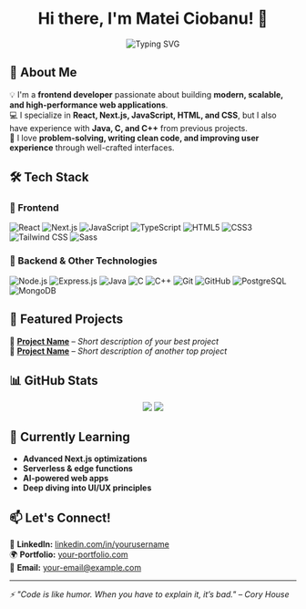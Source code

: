 <h1 align="center">Hi there, I'm Matei Ciobanu! 👋</h1>

<p align="center">
  <img src="https://readme-typing-svg.herokuapp.com?font=Fira+Code&duration=3000&pause=1000&color=00C2FF&center=true&width=435&lines=Frontend+Developer;React+%7C+Next.js+%7C+JavaScript;Passionate+about+building+beautiful+UIs" alt="Typing SVG" />
</p>

## 🚀 About Me
💡 I'm a **frontend developer** passionate about building **modern, scalable, and high-performance web applications**.  
💻 I specialize in **React, Next.js, JavaScript, HTML, and CSS**, but I also have experience with **Java, C, and C++** from previous projects.  
🎯 I love **problem-solving, writing clean code, and improving user experience** through well-crafted interfaces.  

## 🛠️ Tech Stack
### 🌟 Frontend
![React](https://img.shields.io/badge/React-20232A?style=for-the-badge&logo=react&logoColor=61DAFB)
![Next.js](https://img.shields.io/badge/Next.js-000000?style=for-the-badge&logo=nextdotjs&logoColor=white)
![JavaScript](https://img.shields.io/badge/JavaScript-F7DF1E?style=for-the-badge&logo=javascript&logoColor=black)
![TypeScript](https://img.shields.io/badge/TypeScript-3178C6?style=for-the-badge&logo=typescript&logoColor=white)
![HTML5](https://img.shields.io/badge/HTML5-E34F26?style=for-the-badge&logo=html5&logoColor=white)
![CSS3](https://img.shields.io/badge/CSS3-1572B6?style=for-the-badge&logo=css3&logoColor=white)
![Tailwind CSS](https://img.shields.io/badge/TailwindCSS-38B2AC?style=for-the-badge&logo=tailwind-css&logoColor=white)
![Sass](https://img.shields.io/badge/Sass-CC6699?style=for-the-badge&logo=sass&logoColor=white)

### 🔹 Backend & Other Technologies
![Node.js](https://img.shields.io/badge/Node.js-43853D?style=for-the-badge&logo=node.js&logoColor=white)
![Express.js](https://img.shields.io/badge/Express.js-000000?style=for-the-badge&logo=express&logoColor=white)
![Java](https://img.shields.io/badge/Java-ED8B00?style=for-the-badge&logo=java&logoColor=white)
![C](https://img.shields.io/badge/C-00599C?style=for-the-badge&logo=c&logoColor=white)
![C++](https://img.shields.io/badge/C++-00599C?style=for-the-badge&logo=c%2B%2B&logoColor=white)
![Git](https://img.shields.io/badge/Git-F05032?style=for-the-badge&logo=git&logoColor=white)
![GitHub](https://img.shields.io/badge/GitHub-181717?style=for-the-badge&logo=github&logoColor=white)
![PostgreSQL](https://img.shields.io/badge/PostgreSQL-336791?style=for-the-badge&logo=postgresql&logoColor=white)
![MongoDB](https://img.shields.io/badge/MongoDB-47A248?style=for-the-badge&logo=mongodb&logoColor=white)

## 📌 Featured Projects
🔹 **[Project Name](#)** – *Short description of your best project*  
🔹 **[Project Name](#)** – *Short description of another top project*  

## 📊 GitHub Stats
<p align="center">
  <img src="https://github-readme-stats.vercel.app/api?username=ciobanumatei03&show_icons=true&theme=radical&hide_border=true" />
  <img src="https://github-readme-streak-stats.herokuapp.com/?user=ciobanumatei03&theme=radical&hide_border=true" />
</p>

## 🌱 Currently Learning
- **Advanced Next.js optimizations**
- **Serverless & edge functions**
- **AI-powered web apps**
- **Deep diving into UI/UX principles**

## 📫 Let's Connect!
💼 **LinkedIn:** [linkedin.com/in/yourusername](#)  
🌍 **Portfolio:** [your-portfolio.com](#)  
📧 **Email:** [your-email@example.com](#)  

---

*⚡ "Code is like humor. When you have to explain it, it’s bad." – Cory House*
